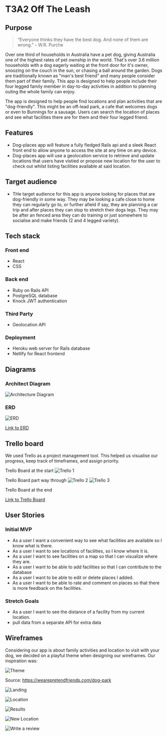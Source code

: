 # T3A2 Off The Leash

## Purpose

> “Everyone thinks they have the best dog. And none of them are wrong.” – W.R. Purche

Over one third of households in Australia have a pet dog, giving Australia one of the highest rates of pet ownship in the world. That's over 3.6 million households with a dog eagerly waiting at the front door for it's owner, snoozing on the couch in the sun, or chasing a ball around the garden. Dogs are traditionally known as "man's best friend" and many people consider them part of their family. This app is designed to help people include their four legged family member in day-to-day activities in addition to planning outing the whole family can enjoy.

The app is designed to help people find locations and plan activities that are "dog-friendly". This might be an off-lead park, a cafe that welcomes dogs or even to Bunnings for a sausage. Users can search the location of places and see what facilities there are for them and their four legged friend.

## Features

- Dog-places app will feature a fully fledged Rails api and a sleek React front end to allow anyone to access the site at any time on any device.
- Dog-places app will use a geolocation service to retrieve and update locations that users have vistied or propose new location for the user to check out whilst listing facilities available at said location.

## Target audience

- THe target audience for this app is anyone looking for places that are dog-friendly in some way. They may be looking a cafe close to home they can regularly go to, or further afield if say, they are planning a car trip and after places they can stop to stretch their dogs legs. They may be after an fenced area they can do training or just somewhere to socialise and make friends (2 and 4 legged variety).

## Tech stack

### Front end

- React
- CSS

### Back end

- Ruby on Rails API
- PostgreSQL database
- Knock JWT authentication

### Third Party

- Geolocation API

### Deployment

- Heroku web server for Rails database
- Netlify for React frontend

## Diagrams

### Architect Diagram

![Architecture Diagram](./docs/diagrams/architecture.png)

### ERD

![ERD](./docs/diagrams/erd.png)

[Link to ERD](https://dbdiagram.io/d/600b7dd380d742080a3785d0)

## Trello board

We used Trello as a project management tool. This helped us visualise our progress, keep track of timeframes, and assign priority.

Trello Board at the start
![Trello 1](./docs/trello/trello1.png)

Trello Board part way through
![Trello 2](./docs/trello/trello2.png)
![Trello 3](./docs/trello/trello3.png)

Trello Board at the end

<!-- ![Trello 4](./docs/trello/trello4.png) -->

[Link to Trello Board](https://trello.com/b/113nxQTJ/off-the-leash)

## User Stories

### Initial MVP

- As a user I want a convenient way to see what facilities are available so I know what is there.
- As a user I want to see locations of facilities, so I know where it is.
- As a user I want to see facilities on a map so that I can visualize where they are.
- As a user I want to be able to add facilities so that I can contribute to the database
- As a user I want to be able to edit or delete places I added.
- As a user I want to be able to rate and comment on places so that there is more feedback on the facilities.

### Stretch Goals

- As a user I want to see the distance of a facility from my current location.
- pull data from a separate API for extra data

## Wireframes

Considering our app is about family activities and location to visit with your dog, we decided on a playful theme when designing our wireframes. Our inspiration was:

![Theme](./docs/inspo.png)

Source: <https://wearepretendfriends.com/dog-park>

![Landing](./docs/wireframes/landing.png)

![Location](./docs/wireframes/location.png)

![Results](./docs/wireframes/results.png)

![New Location](./docs/wireframes/new.png)

![Write a review](./docs/wireframes/review.png)
